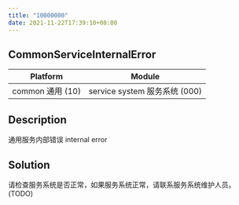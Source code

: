 ```yaml
---
title: "10000000"
date: 2021-11-22T17:39:10+08:00
---
```

## CommonServiceInternalError
| Platform                   | Module
|----------------------------|----------|
| common 通用 (10) | service system 服务系统 (000) |

## Description
通用服务内部错误 internal error

## Solution
请检查服务系统是否正常，如果服务系统正常，请联系服务系统维护人员。(TODO)